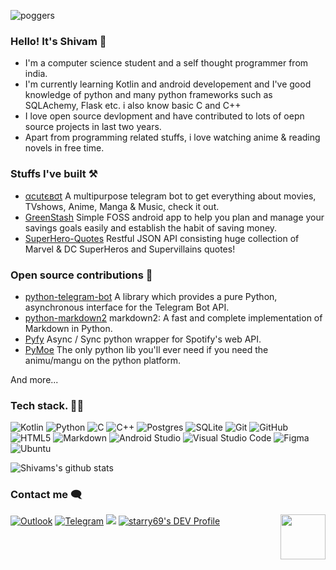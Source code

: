 ![poggers](https://telegra.ph/file/5182040558f29af1e1ebc.jpg)
### Hello! It's Shivam 👋
- I'm a computer science student and a self thought programmer from india.
- I'm currently learning Kotlin and android developement and I've good knowledge of python and many python frameworks such as SQLAchemy, Flask etc. i also know basic C and C++
- I love open source devlopment and have contributed to lots of oepn source projects in last two years.
- Apart from programming related stuffs, i love watching anime & reading novels in free time.

### Stuffs I've built ⚒️
- [αcutєвσt](https://t.me/acutebot) A multipurpose telegram bot to get everything about movies, TVshows, Anime, Manga & Music, check it out.
- [GreenStash](https://github.com/Pool-Of-Tears/GreenStash) Simple FOSS android app to help you plan and manage your savings goals easily and establish the habit of saving money.
- [SuperHero-Quotes](https://github.com/Pool-Of-Tears/SuperHero-Quotes) Restful JSON API consisting huge collection of Marvel & DC SuperHeros and Supervillains quotes!

### Open source contributions 🙆
- [python-telegram-bot](https://github.com/python-telegram-bot) A library which provides a pure Python, asynchronous interface for the Telegram Bot API.
- [python-markdown2](https://github.com/trentm/python-markdown2) markdown2: A fast and complete implementation of Markdown in Python.
- [Pyfy](https://github.com/omarryhan/pyfy) Async / Sync python wrapper for Spotify's web API.
- [PyMoe](https://github.com/ccubed/PyMoe) The only python lib you'll ever need if you need the animu/mangu on the python platform.

And more...

### Tech stack. 🧑‍💻
![Kotlin](https://img.shields.io/badge/Kotlin-9644E9?style=for-the-badge&logo=kotlin&logoColor=white)
![Python](https://img.shields.io/badge/PYTHON-3776AB?style=for-the-badge&logo=python&logoColor=white)
![C](https://img.shields.io/badge/c-%2300599C.svg?style=for-the-badge&logo=c&logoColor=white)
![C++](https://img.shields.io/badge/c++-%2300599C.svg?style=for-the-badge&logo=c%2B%2B&logoColor=white)
![Postgres](https://img.shields.io/badge/postgres-%23316192.svg?style=for-the-badge&logo=postgresql&logoColor=white)
![SQLite](https://img.shields.io/badge/sqlite-%2307405e.svg?style=for-the-badge&logo=sqlite&logoColor=white)
![Git](https://img.shields.io/badge/GIT-F05032?style=for-the-badge&logo=git&logoColor=white)
![GitHub](https://img.shields.io/badge/GITHUB-181717?style=for-the-badge&logo=github&logoColor=white)
![HTML5](https://img.shields.io/badge/html5-%23E34F26.svg?style=for-the-badge&logo=html5&logoColor=white)
![Markdown](https://img.shields.io/badge/MARKDOWN-000000?style=for-the-badge&logo=markdown&logoColor=white)
![Android Studio](https://img.shields.io/badge/Android--Studio-009462?style=for-the-badge&logo=androidstudio&logoColor=white)
![Visual Studio Code](https://img.shields.io/badge/VISUAL--STUDIO--CODE-007ACC?style=for-the-badge&logo=visual-studio-code&logoColor=white)
![Figma](https://img.shields.io/badge/FIGMA-FF7261?style=for-the-badge&logo=figma&logoColor=white)
![Ubuntu](https://img.shields.io/badge/UBUNTU-E95420?style=for-the-badge&logo=ubuntu&logoColor=white)

![Shivams's github stats](https://github-readme-stats.vercel.app/api?username=starry69&show_icons=true&theme=dark)

### Contact me 🗨️
[![Outlook](https://img.shields.io/badge/Microsoft_Outlook-0078D4?style=for-the-badge&logo=microsoft-outlook&logoColor=white)](starry369126@outlook.com)
[![Telegram](https://img.shields.io/badge/telegram-1b77FF.svg?style=for-the-badge&logo=telegram)](https://t.me/starryboi)
<a href="https://twitter.com/starry_shivam"><img src="https://img.shields.io/badge/Twitter-blue.svg?style=for-the-badge&logo=twitter"></a> [![starry69's DEV Profile](https://img.shields.io/badge/dev-black.svg?style=for-the-badge&logo=dev.to)](https://dev.to/starry69)  <img src="https://64.media.tumblr.com/34784257378ce2c51675599159735772/tumblr_nd3b8i2gL01sedjuto1_400.gifv" align="right" width="72"/>
